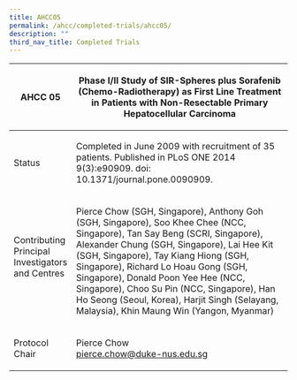 ```yaml
---
title: AHCC05
permalink: /ahcc/completed-trials/ahcc05/
description: ""
third_nav_title: Completed Trials
---
```

<table>
<thead>
<tr>
<th width="21%"><strong>AHCC 05</strong></th>
<th>
<p>Phase I/II Study of SIR-Spheres plus Sorafenib (Chemo-Radiotherapy) as First Line Treatment in Patients with Non-Resectable Primary Hepatocellular Carcinoma</p>
</th>
</tr>
</thead>
<tbody>
<tr>
<td>Status</td>
<td>
<p>Completed in June 2009 with recruitment of 35 patients. Published in PLoS ONE 2014 9(3):e90909. doi: 10.1371/journal.pone.0090909.</p>
</td>
</tr>
<tr>
<td>Contributing Principal<br>Investigators and Centres
<p> </p>
</td>
<td>
<p>Pierce Chow (SGH, Singapore), Anthony Goh (SGH, Singapore), Soo Khee Chee (NCC, Singapore), Tan Say Beng (SCRI, Singapore), Alexander Chung (SGH, Singapore), Lai Hee Kit (SGH, Singapore), Tay Kiang Hiong (SGH, Singapore), Richard Lo Hoau Gong (SGH, Singapore), Donald Poon Yee Hee (NCC, Singapore), Choo Su Pin (NCC, Singapore), Han Ho Seong (Seoul, Korea), Harjit Singh (Selayang, Malaysia), Khin Maung Win (Yangon, Myanmar)</p>
</td>
</tr>
<tr>
<td>Protocol Chair</td>
<td>
<p>Pierce Chow <br><a href="mailto:pierce.chow@duke-nus.edu.sg">pierce.chow@duke-nus.edu.sg</a></p>
</td>
</tr>
</tbody>
</table>